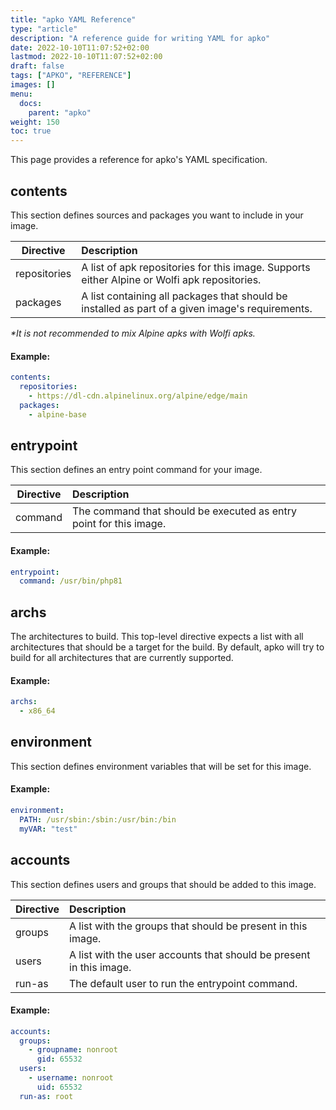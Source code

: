 ```yaml
---
title: "apko YAML Reference"
type: "article"
description: "A reference guide for writing YAML for apko"
date: 2022-10-10T11:07:52+02:00
lastmod: 2022-10-10T11:07:52+02:00
draft: false
tags: ["APKO", "REFERENCE"]
images: []
menu:
  docs:
    parent: "apko"
weight: 150
toc: true
---
```


This page provides a reference for apko's YAML specification.

## contents
This section defines sources and packages you want to include in your image.

| Directive    | Description                                                                                      |
|--------------|:-------------------------------------------------------------------------------------------------|
| repositories | A list of apk repositories for this image. Supports either Alpine or Wolfi apk repositories.     |
| packages     | A list containing all packages that should be installed as part of a given image's requirements. |

_*It is not recommended to mix Alpine apks with Wolfi apks._

#### Example:

```yaml
contents:
  repositories:
    - https://dl-cdn.alpinelinux.org/alpine/edge/main
  packages:
    - alpine-base
```

## entrypoint
This section defines an entry point command for your image.

| Directive | Description                                                                                 |
|-----------|:--------------------------------------------------------------------------------------------|
| command   | The command that should be executed as entry point for this image.                          |


#### Example:

```yaml
entrypoint:
  command: /usr/bin/php81
```

## archs
The architectures to build. This top-level directive expects a list with all architectures that should be a target for the build.
By default, apko will try to build for all architectures that are currently supported.

#### Example:

```yaml
archs:
  - x86_64
```

## environment
This section defines environment variables that will be set for this image.

#### Example:

```yaml
environment:
  PATH: /usr/sbin:/sbin:/usr/bin:/bin
  myVAR: "test"
```

## accounts
This section defines users and groups that should be added to this image.

| Directive | Description                                                         |
|-----------|:--------------------------------------------------------------------|
| groups    | A list with the groups that should be present in this image.        |
| users     | A list with the user accounts that should be present in this image. |
| run-as    | The default user to run the entrypoint command.                     |


#### Example:

```yaml
accounts:
  groups:
    - groupname: nonroot
      gid: 65532
  users:
    - username: nonroot
      uid: 65532
  run-as: root
```
